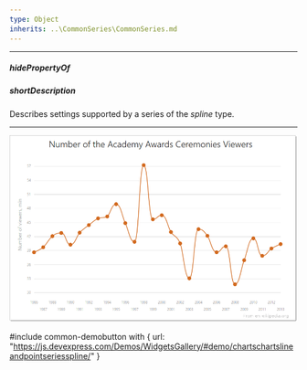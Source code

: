 ```yaml
---
type: Object
inherits: ..\CommonSeries\CommonSeries.md
---
```

---
##### hidePropertyOf

##### shortDescription
Describes settings supported by a series of the *spline* type.

---
![DevExtreme HTML5 Charts SplineSeriesType](/images/ChartJS/Spline.png)

#include common-demobutton with {
    url: "https://js.devexpress.com/Demos/WidgetsGallery/#demo/chartschartslineandpointseriesspline/"
}